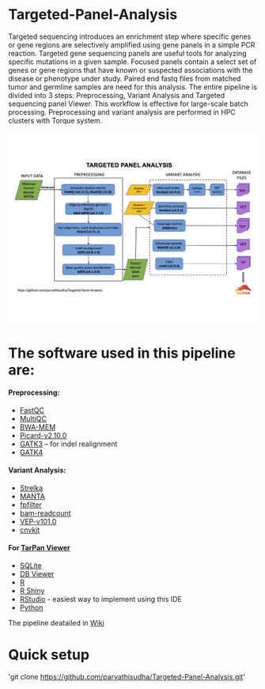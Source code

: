 # Targeted-Panel-Analysis
Targeted sequencing introduces an enrichment step where specific genes or gene regions are selectively amplified using gene panels in a simple PCR reaction. Targeted gene sequencing panels are useful tools for analyzing specific mutations in a given sample. Focused panels contain a select set of genes or gene regions that have known or suspected associations with the disease or phenotype under study. Paired end fastq files from matched tumor and germline samples are need for this analysis.
The entire pipeline is divided into 3 steps: Preprocessing, Variant Analysis and Targeted sequencing panel Viewer. This workflow is effective for large-scale batch processing. Preprocessing and variant analysis are performed in HPC clusters with Torque system.

![alt text](Pipeline.png)

# The software used in this pipeline are:
#### Preprocessing: 
- [FastQC](https://www.bioinformatics.babraham.ac.uk/projects/fastqc)
- [MultiQC](https://multiqc.info/)
- [BWA-MEM](http://bio-bwa.sourceforge.net/)
- [Picard-v2.10.0](https://github.com/broadinstitute/picard/releases/tag/2.10.0)
- [GATK3](https://console.cloud.google.com/storage/browser/gatk-software/package-archive/gatk) – for indel realignment
- [GATK4](https://github.com/broadinstitute/gatk/releases/tag/4.1.4.0)
 
#### Variant Analysis:
- [Strelka](https://github.com/Illumina/strelka/releases/tag/v2.9.2)
- [MANTA](https://github.com/Illumina/manta/releases/tag/v1.6.0)
- [fpfilter](https://github.com/ckandoth/variant-filter)
- [bam-readcount](https://gist.github.com/ckandoth/87ba44948cb747916f8d#file-build_bam_readcount-txt)
- [VEP-v101.0](http://grch37.ensembl.org/info/docs/tools/vep/script/vep_download.html#installer)
- [cnvkit](https://cnvkit.readthedocs.io/en/stable/quickstart.html)
 #### For [TarPan Viewer](https://github.com/parvathisudha/tarpan)
- [SQLite](https://www.sqlite.org/index.html)
- [DB Viewer](https://sqlitebrowser.org/)
- [R](https://www.r-project.org/)
- [R Shiny](https://shiny.rstudio.com/)
- [RStudio](https://www.rstudio.com/) - easiest way to implement using this IDE
- [Python](https://www.python.org/)
 
The pipeline deatailed in [Wiki](https://github.com/parvathisudha/Targeted-Panel-Analysis/wiki)

# Quick setup
'git clone https://github.com/parvathisudha/Targeted-Panel-Analysis.git'
